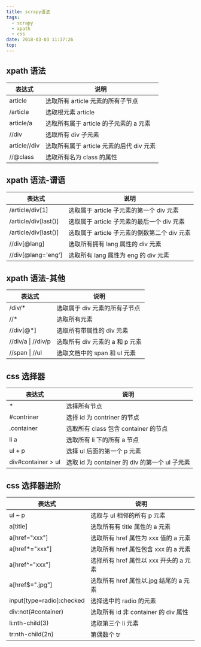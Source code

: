 ```yaml
---
title: scrapy语法
tags:
  - scrapy
  - xpath
  - css
date: 2018-03-03 11:37:26
top:
---
```


## xpath 语法

| 表达式       | 说明                                     |
| ------------ | ---------------------------------------- |
| article      | 选取所有 article 元素的所有子节点        |
| /article     | 选取根元素 article                       |
| article/a    | 选取所有属于 article 的子元素的 a 元素   |
| //div        | 选取所有 div 子元素                      |
| article//div | 选取所有属于 article 元素的后代 div 元素 |
| //@class     | 选取所有名为 class 的属性                |

## xpath 语法-谓语

| 表达式               | 说明                                         |
| -------------------- | -------------------------------------------- |
| /article/div[1]      | 选取属于 article 子元素的第一个 div 元素     |
| /article/div[last()] | 选取属于 article 子元素的最后一个 div 元素   |
| /article/div[last()] | 选取属于 article 子元素的倒数第二个 div 元素 |
| //div[@lang]         | 选取所有拥有 lang 属性的 div 元素            |
| //div[@lang='eng']   | 选取所有 lang 属性为 eng 的 div 元素         |

## xpath 语法-其他

| 表达式             | 说明                            |
| ------------------ | ------------------------------- |
| /div/\*            | 选取属于 div 元素的所有子节点   |
| //\*               | 选取所有元素                    |
| //div[@*]          | 选取所有带属性的 div 元素       |
| //div/a \| //div/p | 选取所有 div 元素的 a 和 p 元素 |
| //span \| //ul     | 选取文档中的 span 和 ul 元素    |

## css 选择器

| 表达式             | 说明                                           |
| ------------------ | ---------------------------------------------- |
| \*                 | 选择所有节点                                   |
| \#contriner        | 选择 id 为 contriner 的节点                    |
| .container         | 选取所有 class 包含 container 的节点           |
| li a               | 选取所有 li 下的所有 a 节点                    |
| ul + p             | 选择 ul 后面的第一个 p 元素                    |
| div#container > ul | 选取 id 为 container 的 div 的第一个 ul 子元素 |

## css 选择器进阶

| 表达式                    | 说明                                   |
| ------------------------- | -------------------------------------- |
| ul ~ p                    | 选取与 ul 相邻的所有 p 元素            |
| a[title]                  | 选取所有有 title 属性的 a 元素         |
| a[href="xxx"]             | 选取所有 href 属性为 xxx 值的 a 元素   |
| a[href*="xxx"]            | 选取所有 href 属性包含 xxx 的 a 元素   |
| a[href^="xxx"]            | 选择所有 href 属性以 xxx 开头的 a 元素 |
| a[href$=".jpg"]           | 选取所有 href 属性以.jpg 结尾的 a 元素 |
| input[type=radio]:checked | 选择选中的 radio 的元素                |
| div:not(#container)       | 选取所有 id 非 container 的 div 属性   |
| li:nth-child(3)           | 选取第三个 li 元素                     |
| tr:nth-child(2n)          | 第偶数个 tr                            |

